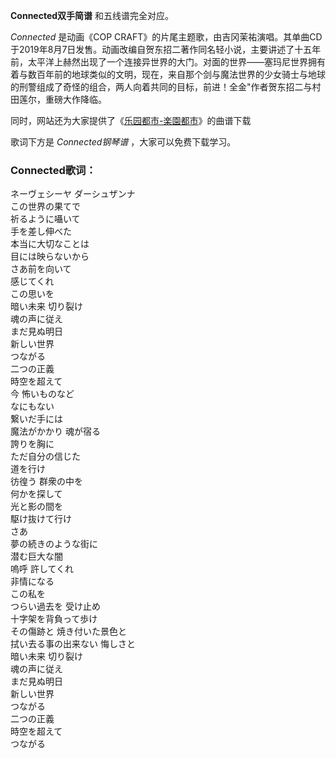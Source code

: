 

**Connected双手简谱** 和五线谱完全对应。

_Connected_ 是动画《COP
CRAFT》的片尾主题歌，由吉冈茉祐演唱。其单曲CD于2019年8月7日发售。动画改编自贺东招二著作同名轻小说，主要讲述了十五年前，太平洋上赫然出现了一个连接异世界的大门。对面的世界——塞玛尼世界拥有着与数百年前的地球类似的文明，现在，来自那个剑与魔法世界的少女骑士与地球的刑警组成了奇怪的组合，两人向着共同的目标，前进！全金"作者贺东招二与村田莲尔，重磅大作降临。

同时，网站还为大家提供了《[乐园都市-楽園都市](Music-10672-乐园都市-楽園都市-COP-CRAFT-OP.html "乐园都市-
楽園都市")》的曲谱下载

歌词下方是 _Connected钢琴谱_ ，大家可以免费下载学习。

### Connected歌词：

ネーヴェシーヤ ダーシュザンナ  
この世界の果てで  
祈るように囁いて  
手を差し伸べた  
本当に大切なことは  
目には映らないから  
さあ前を向いて  
感じてくれ  
この思いを  
暗い未来 切り裂け  
魂の声に従え  
まだ見ぬ明日  
新しい世界  
つながる  
二つの正義  
時空を超えて  
今 怖いものなど  
なにもない  
繋いだ手には  
魔法がかかり 魂が宿る  
誇りを胸に  
ただ自分の信じた  
道を行け  
彷徨う 群衆の中を  
何かを探して  
光と影の間を  
駆け抜けて行け  
さあ  
夢の続きのような街に  
潜む巨大な闇  
嗚呼 許してくれ  
非情になる  
この私を  
つらい過去を 受け止め  
十字架を背負って歩け  
その傷跡と 焼き付いた景色と  
拭い去る事の出来ない 悔しさと  
暗い未来 切り裂け  
魂の声に従え  
まだ見ぬ明日  
新しい世界  
つながる  
二つの正義  
時空を超えて  
つながる

